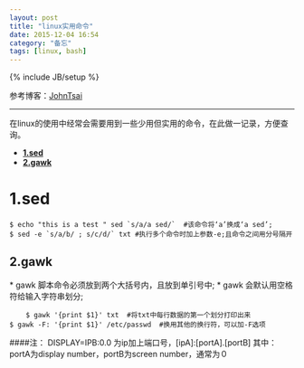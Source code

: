 ```yaml
---
layout: post
title: "linux实用命令"
date: 2015-12-04 16:54
category: "备忘"
tags: [linux, bash]
---
```

{% include JB/setup %}

参考博客：[JohnTsai](http://www.cnblogs.com/JohnTsai/p/4027229.html)

---

在linux的使用中经常会需要用到一些少用但实用的命令，在此做一记录，方便查询。

* [**1.sed**](#1)  
* [**2.gawk**](#2)

<h1 id="1">1.sed</h1>

	$ echo "this is a test " sed `s/a/a sed/`  #该命令将‘a’换成‘a sed’;
	$ sed -e `s/a/b/ ; s/c/d/` txt #执行多个命令时加上参数-e;且命令之间用分号隔开

<h2 id='2'>2.gawk</h2>
   * gawk 脚本命令必须放到两个大括号内，且放到单引号中;
   * gawk 会默认用空格符给输入字符串划分;

        $ gawk '{print $1}' txt  #将txt中每行数据的第一个划分打印出来
	$ gawk -F: '{print $1}' /etc/passwd  #换用其他的换行符，可以加-F选项
####注：
DISPLAY=IPB:0.0 为ip加上端口号，[ipA]:[portA].[portB]
其中：portA为display number，portB为screen number，通常为０
